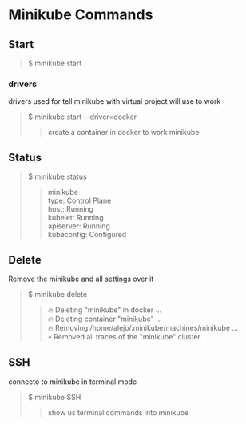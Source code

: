 # Minikube Commands

## Start

> $ minikube start

### drivers

drivers used for tell minikube with virtual project will use to work

> $ minikube start --driver=docker
>> create a container in docker to work minikube

## Status

> $ minikube status
>> minikube \
>> type: Control Plane \
>> host: Running \
>> kubelet: Running \
>> apiserver: Running \
>> kubeconfig: Configured

## Delete

Remove the minikube and all settings over it

> $ minikube delete
>> 🔥  Deleting "minikube" in docker ... \
>> 🔥  Deleting container "minikube" ... \
>> 🔥  Removing /home/alejo/.minikube/machines/minikube ... \
>> 💀  Removed all traces of the "minikube" cluster.

## SSH

connecto to minikube in terminal mode

> $ minikube SSH
>> show us terminal commands into minikube
